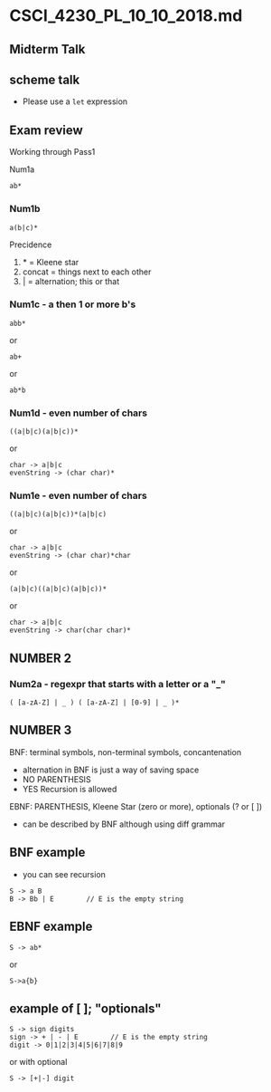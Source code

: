 # CSCI_4230_PL_10_10_2018.md

## Midterm Talk

##  scheme talk

* Please use a `let` expression

## Exam review

Working through Pass1

Num1a
```
ab*
```

### Num1b
```
a(b|c)*
```

Precidence

1. \* = Kleene star
2. concat = things next to each other
3. | = alternation; this or that

### Num1c - a then 1 or more b's
```
abb*
```
or
```
ab+
```
or
```
ab*b
```

### Num1d - even number of chars
```
((a|b|c)(a|b|c))*
```
or
```
char -> a|b|c
evenString -> (char char)*
```

### Num1e - even number of chars
```
((a|b|c)(a|b|c))*(a|b|c)
```
or
```
char -> a|b|c
evenString -> (char char)*char
```
or
```
(a|b|c)((a|b|c)(a|b|c))*
```
or
```
char -> a|b|c
evenString -> char(char char)*
```

## NUMBER 2

### Num2a - regexpr that starts with a letter or a "_"

```
( [a-zA-Z] | _ ) ( [a-zA-Z] | [0-9] | _ )*
```

## NUMBER 3

BNF: terminal symbols, non-terminal symbols, concantenation

* alternation in BNF is just a way of saving space
* NO PARENTHESIS
* YES Recursion is allowed

EBNF: PARENTHESIS, Kleene Star (zero or more), optionals (? or [ ])

* can be described by BNF although using diff grammar

## BNF example

* you can see recursion

```
S -> a B
B -> Bb | E        // E is the empty string
```

## EBNF example

```
S -> ab*
```
or 
```
S->a{b}
```

## example of [ ]; "optionals"
```
S -> sign digits
sign -> + | - | E        // E is the empty string
digit -> 0|1|2|3|4|5|6|7|8|9
```
or with optional
```
S -> [+|-] digit
```
